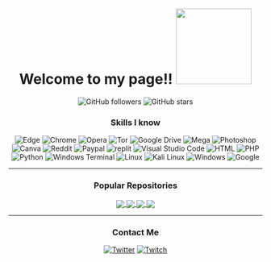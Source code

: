 <h1 align="center">Welcome to my page!! <img src="https://octodex.github.com/images/homercat.png" width="150"/></h1>

<p align="center">
  <img src="https://img.shields.io/github/followers/DezSquid?label=Follow&style=social" alt="GitHub followers"/>
  <img src="https://img.shields.io/github/stars/DezSquid?label=Stars&style=social" alt="GitHub stars"/>
</p>

<h3 align="center">Skills I know</h3>
<p align="center">
  <img alt="Edge" src="https://img.shields.io/badge/Edge-0078D7?style=for-the-badge&logo=Microsoft-edge&logoColor=white" />
  <img alt="Chrome" src="https://img.shields.io/badge/Google%20Chrome-4285F4?style=for-the-badge&logo=GoogleChrome&logoColor=white" />
  <img alt="Opera" src="https://img.shields.io/badge/Opera-FF1B2D?style=for-the-badge&logo=Opera&logoColor=white" />
  <img alt="Tor" src="https://img.shields.io/badge/Tor-7D4698?style=for-the-badge&logo=Tor-Browser&logoColor=white" />
  <img alt="Google Drive" src="https://img.shields.io/badge/Google%20Drive-4285F4?style=for-the-badge&logo=googledrive&logoColor=white" />
  <img alt="Mega" src="https://img.shields.io/badge/Mega-%23D90007.svg?style=for-the-badge&logo=Mega&logoColor=white" />
  <img alt="Photoshop" src="https://img.shields.io/badge/adobe%20photoshop-%2331A8FF.svg?style=for-the-badge&logo=adobe%20photoshop&logoColor=white" />
  <img alt="Canva" src="https://img.shields.io/badge/Canva-%2300C4CC.svg?style=for-the-badge&logo=Canva&logoColor=white" />
  <img alt="Reddit" src="https://img.shields.io/badge/Reddit-%23FF4500.svg?style=for-the-badge&logo=Reddit&logoColor=white" />
  <img alt="Paypal" src="https://img.shields.io/badge/PayPal-00457C?style=for-the-badge&logo=paypal&logoColor=white" />
  <img alt="replit" src="https://img.shields.io/badge/Replit-DD1200?style=for-the-badge&logo=Replit&logoColor=white" />
  <img alt="Visual Studio Code" src="https://img.shields.io/badge/Visual%20Studio%20Code-0078d7.svg?style=for-the-badge&logo=visual-studio-code&logoColor=white" />
  <img alt="HTML" src="https://img.shields.io/badge/html5-%23E34F26.svg?style=for-the-badge&logo=html5&logoColor=white" />
  <img alt="PHP" src="https://img.shields.io/badge/php-%23777BB4.svg?style=for-the-badge&logo=php&logoColor=white" />
  <img alt="Python" src="https://img.shields.io/badge/python-3670A0?style=for-the-badge&logo=python&logoColor=ffdd54" />
  <img alt="Windows Terminal" src="https://img.shields.io/badge/Windows%20Terminal-%234D4D4D.svg?style=for-the-badge&logo=windows-terminal&logoColor=white" />
  <img alt="Linux" src="https://img.shields.io/badge/Linux-FCC624?style=for-the-badge&logo=linux&logoColor=black" />
  <img alt="Kali Linux" src="https://img.shields.io/badge/Kali-268BEE?style=for-the-badge&logo=kalilinux&logoColor=white" />
  <img alt="Windows" src="https://img.shields.io/badge/Windows-0078D6?style=for-the-badge&logo=windows&logoColor=white" />
  <img alt="Google" src="https://img.shields.io/badge/google-4285F4?style=for-the-badge&logo=google&logoColor=white" />
</p>

---

<h3 align="center">Popular Repositories</h3>
<div align="center">
  <a href="https://github.com/DezSquid/DezSquid">
    <img align="center" src="https://github-readme-stats.vercel.app/api/pin/?username=DezSquid&repo=DezSquid&theme=dark" />
  </a>
  <a href="https://github.com/DezSquid/Brainrot-RNG">
    <img align="center" src="https://github-readme-stats.vercel.app/api/pin/?username=DezSquid&repo=Brainrot-RNG&theme=dark" />
  </a>
  <a href="https://github.com/DezSquid/Discord-Friend-Status-Checker">
    <img align="center" src="https://github-readme-stats.vercel.app/api/pin/?username=DezSquid&repo=Discord-Friend-Status-Checker&theme=dark" />
  </a>
  <a href="https://github.com/DezSquid/Website">
    <img align="center" src="https://github-readme-stats.vercel.app/api/pin/?username=DezSquid&repo=Website&theme=dark" />
  </a>
</div>

---

<h3 align="center">Contact Me</h3>
<p align="center">
  <a href="https://twitter.com/DezSquid54"><img alt="Twitter" src="https://img.shields.io/badge/twitter-%231DA1F2.svg?style=for-the-badge&logo=twitter&logoColor=white" /></a>
  <a href="https://twitch.tv/dezfatboi"><img alt="Twitch" src="https://img.shields.io/badge/Twitch-9146FF?style=for-the-badge&logo=twitch&logoColor=white" /></a>
</p>
